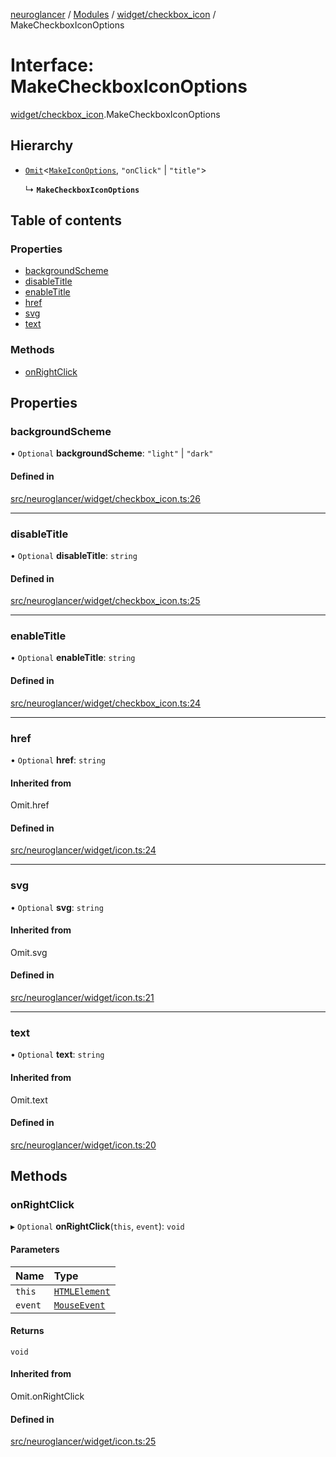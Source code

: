 [neuroglancer](../README.md) / [Modules](../modules.md) / [widget/checkbox\_icon](../modules/widget_checkbox_icon.md) / MakeCheckboxIconOptions

# Interface: MakeCheckboxIconOptions

[widget/checkbox_icon](../modules/widget_checkbox_icon.md).MakeCheckboxIconOptions

## Hierarchy

- [`Omit`](../modules/widget_checkbox_icon._internal_.md#omit)<[`MakeIconOptions`](widget_icon.MakeIconOptions.md), ``"onClick"`` \| ``"title"``\>

  ↳ **`MakeCheckboxIconOptions`**

## Table of contents

### Properties

- [backgroundScheme](widget_checkbox_icon.MakeCheckboxIconOptions.md#backgroundscheme)
- [disableTitle](widget_checkbox_icon.MakeCheckboxIconOptions.md#disabletitle)
- [enableTitle](widget_checkbox_icon.MakeCheckboxIconOptions.md#enabletitle)
- [href](widget_checkbox_icon.MakeCheckboxIconOptions.md#href)
- [svg](widget_checkbox_icon.MakeCheckboxIconOptions.md#svg)
- [text](widget_checkbox_icon.MakeCheckboxIconOptions.md#text)

### Methods

- [onRightClick](widget_checkbox_icon.MakeCheckboxIconOptions.md#onrightclick)

## Properties

### backgroundScheme

• `Optional` **backgroundScheme**: ``"light"`` \| ``"dark"``

#### Defined in

[src/neuroglancer/widget/checkbox_icon.ts:26](https://github.com/ActiveBrainAtlas2/neuroglancer/blob/1beb5d34/src/neuroglancer/widget/checkbox_icon.ts#L26)

___

### disableTitle

• `Optional` **disableTitle**: `string`

#### Defined in

[src/neuroglancer/widget/checkbox_icon.ts:25](https://github.com/ActiveBrainAtlas2/neuroglancer/blob/1beb5d34/src/neuroglancer/widget/checkbox_icon.ts#L25)

___

### enableTitle

• `Optional` **enableTitle**: `string`

#### Defined in

[src/neuroglancer/widget/checkbox_icon.ts:24](https://github.com/ActiveBrainAtlas2/neuroglancer/blob/1beb5d34/src/neuroglancer/widget/checkbox_icon.ts#L24)

___

### href

• `Optional` **href**: `string`

#### Inherited from

Omit.href

#### Defined in

[src/neuroglancer/widget/icon.ts:24](https://github.com/ActiveBrainAtlas2/neuroglancer/blob/1beb5d34/src/neuroglancer/widget/icon.ts#L24)

___

### svg

• `Optional` **svg**: `string`

#### Inherited from

Omit.svg

#### Defined in

[src/neuroglancer/widget/icon.ts:21](https://github.com/ActiveBrainAtlas2/neuroglancer/blob/1beb5d34/src/neuroglancer/widget/icon.ts#L21)

___

### text

• `Optional` **text**: `string`

#### Inherited from

Omit.text

#### Defined in

[src/neuroglancer/widget/icon.ts:20](https://github.com/ActiveBrainAtlas2/neuroglancer/blob/1beb5d34/src/neuroglancer/widget/icon.ts#L20)

## Methods

### onRightClick

▸ `Optional` **onRightClick**(`this`, `event`): `void`

#### Parameters

| Name | Type |
| :------ | :------ |
| `this` | [`HTMLElement`](../modules/annotation_annotation_layer_state._internal_.md#htmlelement) |
| `event` | [`MouseEvent`](../modules/annotation_annotation_layer_state._internal_.md#mouseevent) |

#### Returns

`void`

#### Inherited from

Omit.onRightClick

#### Defined in

[src/neuroglancer/widget/icon.ts:25](https://github.com/ActiveBrainAtlas2/neuroglancer/blob/1beb5d34/src/neuroglancer/widget/icon.ts#L25)

